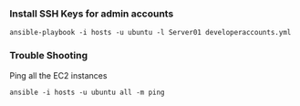 ### Install SSH Keys for admin accounts
	
	ansible-playbook -i hosts -u ubuntu -l Server01 developeraccounts.yml

### Trouble Shooting

Ping all the EC2 instances

    ansible -i hosts -u ubuntu all -m ping
